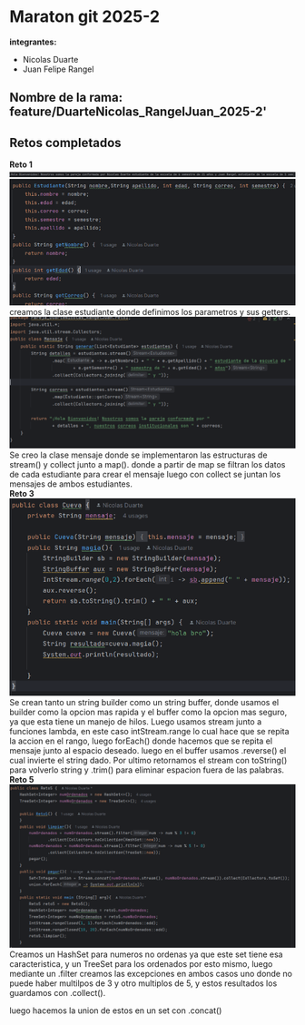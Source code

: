 # Maraton git 2025-2

**integrantes:**

- Nicolas Duarte
- Juan Felipe Rangel

**Nombre de la rama:** feature/DuarteNicolas_RangelJuan_2025-2'
---

## Retos completados
**Reto 1**
![img.png](images/img.png)
![img_1.png](images/img_1.png)
creamos la clase estudiante donde definimos los parametros y sus getters.
![img_2.png](images/img_2.png)
Se creo la clase mensaje donde se implementaron las estructuras de stream() y collect junto a map(). donde
a partir de map se filtran los datos de cada estudiante para crear el mensaje luego con collect se juntan los
mensajes de ambos estudiantes.<br />
**Reto 3**<br />
![img.png](images/img_3.png)<br />
Se crean tanto un string builder como un string buffer, donde usamos el builder como la opcion mas rapida y
el buffer como la opcion mas seguro, ya que esta tiene un manejo de hilos.
Luego usamos stream junto a funciones lambda, en este caso intStream.range lo cual hace que se repita la
accion en el rango, luego forEach() donde hacemos que se repita el mensaje junto al espacio deseado.
luego en el buffer usamos .reverse() el cual invierte el string dado.
Por ultimo retornamos el stream con toString() para volverlo string y .trim() para eliminar espacion fuera
de las palabras.<br />
**Reto 5**<br />
![img.png](images/img_5.png)<br />
Creamos un HashSet para numeros no ordenas ya que este set tiene esa caracteristica, y un TreeSet para los
ordenados por esto mismo, luego mediante un .filter creamos las excepciones en ambos casos uno donde no 
puede haber multilpos de 3 y otro multiplos de 5, y estos resultados los guardamos con .collect().

luego hacemos la union de estos en un set<interger> con .concat()
